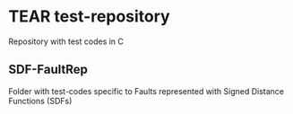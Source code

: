 # TEAR test-repository
Repository with test codes in C 

## SDF-FaultRep
Folder with test-codes specific to Faults represented with Signed Distance Functions (SDFs)

